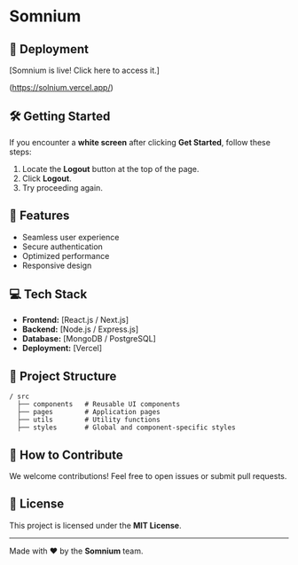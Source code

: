 # Somnium

## 🚀 Deployment

[Somnium is live! Click here to access it.]


(https://solnium.vercel.app/)





## 🛠️ Getting Started
If you encounter a **white screen** after clicking **Get Started**, follow these steps:
1. Locate the **Logout** button at the top of the page.
2. Click **Logout**.
3. Try proceeding again.

## 📌 Features
- Seamless user experience
- Secure authentication
- Optimized performance
- Responsive design

## 💻 Tech Stack
- **Frontend:** [React.js / Next.js]
- **Backend:** [Node.js / Express.js]
- **Database:** [MongoDB / PostgreSQL]
- **Deployment:** [Vercel]

## 📂 Project Structure
```
/ src
  ├── components   # Reusable UI components
  ├── pages        # Application pages
  ├── utils        # Utility functions
  ├── styles       # Global and component-specific styles
```

## 📜 How to Contribute
We welcome contributions! Feel free to open issues or submit pull requests.

## 📝 License
This project is licensed under the **MIT License**.

---
Made with ❤️ by the **Somnium** team.
